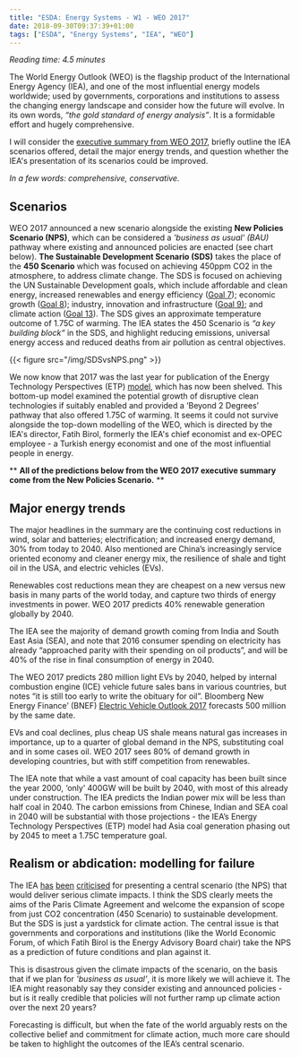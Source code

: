 ```yaml
---
title: "ESDA: Energy Systems - W1 - WEO 2017"
date: 2018-09-30T09:37:39+01:00
tags: ["ESDA", "Energy Systems", "IEA", "WEO"]
---
```

*Reading time: 4.5 minutes*

The World Energy Outlook (WEO) is the flagship product of the International Energy Agency (IEA), and one of the most influential energy models worldwide; used by governments, corporations and institutions to assess the changing energy landscape and consider how the future will evolve. In its own words, *“the gold standard of energy analysis”*. It is a formidable effort and hugely comprehensive.

I will consider the [executive summary from WEO 2017](https://www.iea.org/publications/freepublications/publication/WEO_2017_Executive_Summary_English_version.pdf), briefly outline the IEA scenarios offered, detail the major energy trends, and question whether the IEA's presentation of its scenarios could be improved.

*In a few words: comprehensive, conservative.*

## Scenarios
WEO 2017 announced a new scenario alongside the existing **New Policies Scenario (NPS)**, which can be considered a *'business as usual' (BAU)* pathway where existing and announced policies are enacted (see chart below). **The Sustainable Development Scenario (SDS)** takes the place of the **450 Scenario** which was focused on achieving 450ppm CO2 in the atmosphere, to address climate change. The SDS is focused on achieving the UN Sustainable Development goals, which include affordable and clean energy, increased renewables and energy efficiency ([Goal 7](https://www.un.org/sustainabledevelopment/energy/));  economic growth ([Goal 8](https://www.un.org/sustainabledevelopment/economic-growth/)); industry, innovation and infrastructure ([Goal 9)](https://www.un.org/sustainabledevelopment/infrastructure-industrialization/); and climate action ([Goal 13](https://www.un.org/sustainabledevelopment/climate-change-2/)). The SDS gives an approximate temperature outcome of 1.75C of warming. The IEA states the 450 Scenario is *“a key building block“* in the SDS, and highlight reducing emissions, universal energy access and reduced deaths from air pollution as central objectives.

{{< figure src="/img/SDSvsNPS.png" >}}

We now know that 2017 was the last year for publication of the Energy Technology Perspectives (ETP) [model](https://www.iea.org/etp/), which has now been shelved. This bottom-up model examined the potential growth of disruptive clean technologies if suitably enabled and provided a ‘Beyond 2 Degrees’ pathway that also offered 1.75C of warming. It seems it could not survive alongside the top-down modelling of the WEO, which is directed by the IEA's director, Fatih Birol, formerly the IEA's chief economist and ex-OPEC employee - a Turkish energy economist and one of the most influential people in energy.

** **All of the predictions below from the WEO 2017 executive summary come from the New Policies Scenario.** **

## Major energy trends
The major headlines in the summary are the continuing cost reductions in wind, solar and batteries; electrification; and increased energy demand, 30% from today to 2040.
Also mentioned are China’s increasingly service oriented economy and cleaner energy mix, the resilience of shale and tight oil in the USA, and electric vehicles (EVs).

Renewables cost reductions mean they are cheapest on a new versus new basis in many parts of the world today, and capture two thirds of energy investments in power. WEO 2017 predicts 40% renewable generation globally by 2040. 

The IEA see the majority of demand growth coming from India and South East Asia (SEA), and note that 2016 consumer spending on electricity has already “approached parity with their spending on oil products”, and will be 40% of the rise in final consumption of energy in 2040.

The WEO 2017 predicts 280 million light EVs by 2040, helped by internal combustion engine (ICE) vehicle future sales bans in various countries, but notes “it is still too early to write the obituary for oil”. Bloomberg New Energy Finance’ (BNEF) [Electric Vehicle Outlook 2017](https://data.bloomberglp.com/bnef/sites/14/2017/07/BNEF_EVO_2017_ExecutiveSummary.pdf) forecasts 500 million by the same date.

EVs and coal declines, plus cheap US shale means natural gas increases in importance, up to a quarter of global demand in the NPS, substituting coal and in some cases oil. WEO 2017 sees 80% of demand growth in developing countries, but with stiff competition from renewables.

The IEA note that while a vast amount of coal capacity has been built since the year 2000, ‘only’ 400GW will be built by 2040, with most of this already under construction. The IEA predicts the Indian power mix will be less than half coal in 2040. The carbon emissions from Chinese, Indian and SEA coal in 2040 will be substantial with those projections - the IEA’s Energy Technology Perspectives (ETP) model had Asia coal generation phasing out by 2045 to meet a 1.75C temperature goal.

## Realism or abdication: modelling for failure
The IEA [has](https://endcoal.org/2015/11/the-international-energy-agencys-climate-friendly-scenario-spells-doom-for-coal/) [been](http://energypost.eu/iea-policies-will-determine-go/) [criticised](https://www.euractiv.com/section/energy/news/iea-scenarios-inconsistent-with-paris-climate-goals-study-warns/) for presenting a central scenario (the NPS) that would deliver serious climate impacts. I think the SDS clearly meets the aims of the Paris Climate Agreement and welcome the expansion of scope from just CO2 concentration (450 Scenario) to sustainable development. But the SDS is just a yardstick for climate action. The central issue is that governments and corporations and institutions (like the World Economic Forum, of which Fatih Birol is the Energy Advisory Board chair) take the NPS as a prediction of future conditions and plan against it. 

This is disastrous given the climate impacts of the scenario, on the basis that if we plan for *'business as usual'*, it is more likely we will achieve it. The IEA might reasonably say they consider existing and announced policies - but is it really credible that policies will not further ramp up climate action over the next 20 years?
 
Forecasting is difficult, but when the fate of the world arguably rests on the collective belief and commitment for climate action, much more care should be taken to highlight the outcomes of the IEA’s central scenario.


